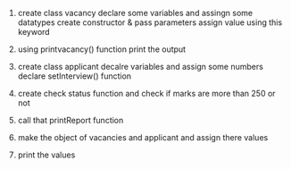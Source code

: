 1. create class vacancy declare some variables and assingn some datatypes 
create constructor & pass parameters assign value using this keyword

2. using printvacancy() function print the output

3. create class applicant decalre variables and assign some numbers declare setInterview() function 

4. create check status function and check if marks are more than 250 or not

5. call that printReport function

6. make the object of vacancies and applicant and assign there values 

7. print the values 